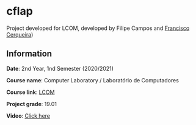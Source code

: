 # cflap
Project developed for LCOM, developed by Filipe Campos and [Francisco Cerqueira](https://github.com/xico2001pt))

## Information
**Date**: 2nd Year, 1nd Semester (2020/2021)

**Course name**: Computer Laboratory / Laboratório de Computadores

**Course link**: [LCOM](https://sigarra.up.pt/feup/pt/ucurr_geral.ficha_uc_view?pv_ocorrencia_id=459473)

**Project grade**: 19.01

**Video**: [Click here](https://www.youtube.com/watch?v=e80UkynnB9A)

